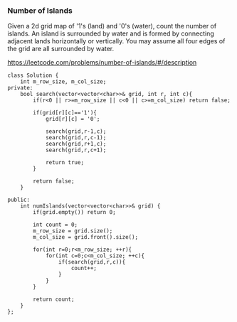 ### Number of Islands

Given a 2d grid map of '1's (land) and '0's (water), count the number of islands. An island is surrounded by water and is formed by connecting adjacent lands horizontally or vertically. You may assume all four edges of the grid are all surrounded by water.

https://leetcode.com/problems/number-of-islands/#/description

```
class Solution {
    int m_row_size, m_col_size;
private:
    bool search(vector<vector<char>>& grid, int r, int c){
        if(r<0 || r>=m_row_size || c<0 || c>=m_col_size) return false;
       
        if(grid[r][c]=='1'){
            grid[r][c] = '0';
           
            search(grid,r-1,c);
            search(grid,r,c-1);
            search(grid,r+1,c);
            search(grid,r,c+1);

            return true;
        }
        
        return false;
    }
    
public:
    int numIslands(vector<vector<char>>& grid) {
        if(grid.empty()) return 0;
        
        int count = 0;
        m_row_size = grid.size();
        m_col_size = grid.front().size();

        for(int r=0;r<m_row_size; ++r){
            for(int c=0;c<m_col_size; ++c){
                if(search(grid,r,c)){
                    count++;        
                }
            }
        }
        
        return count;
    }
};
```